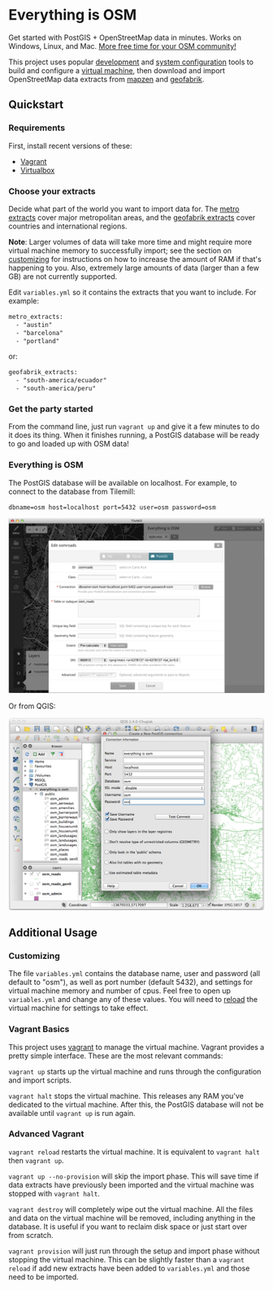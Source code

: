 # Everything is OSM

Get started with PostGIS + OpenStreetMap data in minutes. Works on Windows,
Linux, and Mac. [More free time for your OSM
community!](https://www.youtube.com/watch?v=StTqXEQ2l-Y&t=5s)

This project uses popular [development](http://vagrantup.com/) and [system
configuration](http://docs.ansible.com/) tools to build and configure a [virtual
machine](https://www.virtualbox.org/), then download and import OpenStreetMap
data extracts from [mapzen](https://mapzen.com/metro-extracts/) and
[geofabrik](http://download.geofabrik.de/).


## Quickstart

### Requirements

First, install recent versions of these:

- [Vagrant](http://vagrantup.com/)
- [Virtualbox](https://www.virtualbox.org/)



### Choose your extracts

Decide what part of the world you want to import data for. The [metro
extracts](https://mapzen.com/metro-extracts/) cover major metropolitan areas,
and the [geofabrik extracts](http://download.geofabrik.de/) cover countries and
international regions.


**Note**: Larger volumes of data will take more time and might require more
virtual machine memory to successfully import; see the section on
[customizing](#customizing) for instructions on how to increase the amount of
RAM if that's happening to you. Also, extremely large amounts of data (larger
than a few GB) are not currently supported.


Edit `variables.yml` so it contains the extracts that you want to include. For
example:

    metro_extracts:
      - "austin"
      - "barcelona"
      - "portland"

or:

    geofabrik_extracts:
      - "south-america/ecuador"
      - "south-america/peru"



### Get the party started

From the command line, just run `vagrant up` and give it a few minutes to do it
does its thing. When it finishes running, a PostGIS database will be ready to go
and loaded up with OSM data!


### Everything is OSM

The PostGIS database will be available on localhost. For example, to connect to
the database from Tilemill:

    dbname=osm host=localhost port=5432 user=osm password=osm


![Tilemill Screenshot](doc/tilemill-screenshot.png)


Or from QGIS:

![QGIS Screenshot](doc/qgis-screenshot.png)


## Additional Usage


### Customizing

The file `variables.yml` contains the database name, user and password (all
default to "osm"), as well as port number (default 5432), and settings for
virtual machine memory and number of cpus. Feel free to open up `variables.yml`
and change any of these values. You will need to [reload](#advanced-vagrant) the
virtual machine for settings to take effect.


### Vagrant Basics

This project uses [vagrant](http://vagrantup.com/) to manage the virtual
machine. Vagrant provides a pretty simple interface. These are the most relevant
commands:

`vagrant up` starts up the virtual machine and runs through the configuration
and import scripts.

`vagrant halt` stops the virtual machine. This releases any RAM you've dedicated
to the virtual machine. After this, the PostGIS database will not be available
until `vagrant up` is run again.


### Advanced Vagrant

`vagrant reload` restarts the virtual machine. It is equivalent to `vagrant
halt` then `vagrant up`.

`vagrant up --no-provision` will skip the import phase. This will save time if
data extracts have previously been imported and the virtual machine was stopped
with `vagrant halt`.

`vagrant destroy` will completely wipe out the virtual machine. All the files
and data on the virtual machine will be removed, including anything in the
database.  It is useful if you want to reclaim disk space or just start over
from scratch.

`vagrant provision` will just run through the setup and import phase without
stopping the virtual machine. This can be slightly faster than a `vagrant
reload` if add new extracts have been added to `variables.yml` and those need to
be imported.
